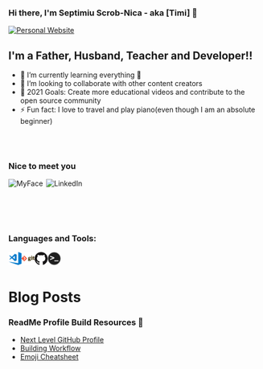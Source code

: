 ### Hi there, I'm Septimiu Scrob-Nica - aka [Timi] 👋


[![Personal Website](https://miro.medium.com/max/796/1*WY7ELhXIVxbGlUwmhA1PSw.jpeg)](https://github.com/SSeptimiu)


## I'm a Father, Husband, Teacher and Developer!!

- 🌱 I’m currently learning everything 🤣
- 👯 I’m looking to collaborate with other content creators
- 🥅 2021 Goals: Create more educational videos and contribute to the open source community
- ⚡ Fun fact: I love to travel and play piano(even though I am an absolute beginner)

<br /><br />
### Nice to meet you

[<img align="left" alt="MyFace" width="75px" src="https://static.wixstatic.com/media/04932f_3339bfca1cd94738bfc10f13d383cbe9~mv2_d_2483_2965_s_4_2.jpg/v1/fill/w_350,h_371,al_c,q_80,usm_0.66_1.00_0.01/DSCF7087_2_edited.webp" />][PersonalWebsite]

[<img align="left" alt="LinkedIn" width="75px" src="https://www.basicthinking.de/blog/wp-content/uploads/2018/03/linkedin-pixabay-com-illustrade.png" />][linkedin]

<br />
<br />
<br />
<br />
<br />

### Languages and Tools:

[<img align="left" alt="Visual Studio Code" width="26px" src="https://raw.githubusercontent.com/github/explore/80688e429a7d4ef2fca1e82350fe8e3517d3494d/topics/visual-studio-code/visual-studio-code.png" />][VSCode]
[<img align="left" alt="Git" width="26px" src="https://raw.githubusercontent.com/github/explore/80688e429a7d4ef2fca1e82350fe8e3517d3494d/topics/git/git.png" />][GitRepo]
[<img align="left" alt="GitHub" width="26px" src="https://raw.githubusercontent.com/github/explore/78df643247d429f6cc873026c0622819ad797942/topics/github/github.png" />][Git]
[<img align="left" alt="Terminal" width="26px" src="https://raw.githubusercontent.com/github/explore/80688e429a7d4ef2fca1e82350fe8e3517d3494d/topics/terminal/terminal.png" />][Terminal]

<br />
<br />


# Blog Posts
<!-- BLOG-POST-LIST:START -->
<!-- BLOG-POST-LIST:END -->

### ReadMe Profile Build Resources :construction:
 - [Next Level GitHub Profile](https://www.youtube.com/watch?v=ECuqb5Tv9qI&t=614s)
 - [Building Workflow](https://github.com/gautamkrishnar/blog-post-workflow)
 - [Emoji Cheatsheet](https://github.com/ikatyang/emoji-cheat-sheet/blob/master/README.md)



</details>

[Git]: https://github.com/
[GitRepo]: https://git-scm.com/book/en/v2/Git-Basics-Getting-a-Git-Repository
[Terminal]: https://www.ionos.com/digitalguide/server/configuration/linux-commands-an-overview-of-terminal-commands/
[PersonalWebSite]: https://scrobseptimiu.wixsite.com/online-resume
[youtube]: https://www.youtube.com/channel/UC469QALxjqwTv7zOkstel-A/
[instagram]: https://instagram.com/
[linkedin]: https://www.linkedin.com/in/scrob-nica-septimiu/?locale=de_DE
[VSCode]: https://code.visualstudio.com/

